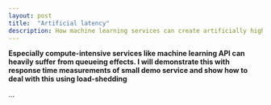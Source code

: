 ```yaml
---
layout: post
title:  "Artificial latency"
description: How machine learning services can create artificially high latency under load.
---
```


**Especially compute-intensive services like machine learning API can heavily suffer from queueing effects. I will demonstrate this with response time measurements of small demo service and show how to deal with this using load-shedding**

...
